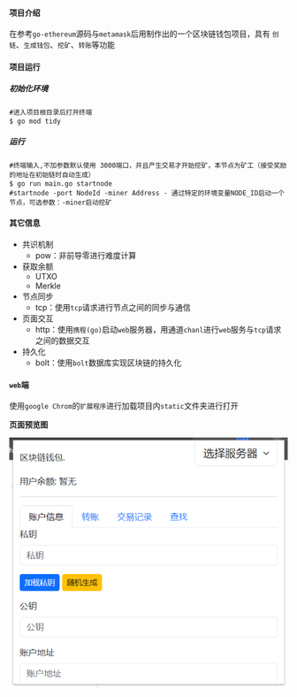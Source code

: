 #### 项目介绍

在参考`go-ethereum`源码与`metamask`后用制作出的一个区块链钱包项目，具有 `创链`、`生成钱包`、`挖矿`、`转账`等功能

#### 项目运行

##### 初始化环境

```shell
#进入项目根目录后打开终端
$ go mod tidy
```

##### 运行

```shell
#终端输入,不加参数默认使用 3000端口，并且产生交易才开始挖矿，本节点为矿工（接受奖励的地址在初始链时自动生成）
$ go run main.go startnode
#startnode -port NodeId -miner Address - 通过特定的环境变量NODE_ID启动一个节点，可选参数：-miner启动挖矿 
```

#### 其它信息

- 共识机制
  - pow：非前导零进行难度计算
- 获取余额
  - UTXO
  - Merkle
- 节点同步
  - tcp：使用`tcp`请求进行节点之间的同步与通信
- 页面交互
  - http：使用`携程(go)`启动`web`服务器，用通道`chanl`进行`web`服务与`tcp`请求之间的数据交互
- 持久化
  - bolt：使用`bolt`数据库实现区块链的持久化



#### `web`端

使用`google Chrom`的`扩展程序`进行加载项目内`static`文件夹进行打开

**页面预览图**

![页面预览图](./static/img/页面预览图1.png)